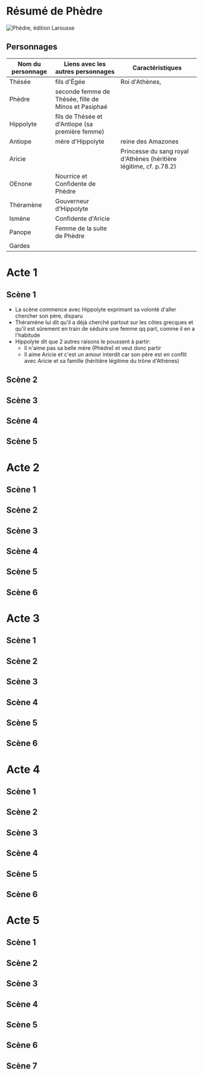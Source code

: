 # Résumé de Phèdre
![Phèdre, édition Larousse](https://ec56229aec51f1baff1d-185c3068e22352c56024573e929788ff.ssl.cf1.rackcdn.com/attachments/large/9/0/1/000851901.jpg)

## Personnages

Nom du personnage | Liens avec les autres personnages |Caractéristiques
------------------|-----------------------------------|---------------
Thésée | fils d'Égée | Roi d'Athènes,
Phèdre | seconde femme de Thésée, fille de Minos et Pasiphaé |
Hippolyte | fils de Thésée et d'Antiope (sa première femme) |
Antiope | mère d'Hippolyte | reine des Amazones
Aricie |  | Princesse du sang royal d'Athènes (héritière légitime, cf. p.78.2)
OEnone | Nourrice et Confidente de Phèdre |
Théramène | Gouverneur d'Hippolyte |
Ismène | Confidente d'Aricie |
Panope | Femme de la suite de Phèdre |
Gardes |  |


# Acte 1

## Scène 1

- La scène commence avec Hippolyte exprimant sa volonté d'aller chercher son père, disparu
- Théramène lui dit qu'il a déjà cherché partout sur les côtes grecques et qu'il est sûrement en train de séduire une femme qq part, comme il en a l'habitude
- Hippolyte dit que 2 autres raisons le poussent à partir:
    - Il n'aime pas sa belle mère (Phèdre) et veut donc partir
    - Il aime Aricie et c'est un amour interdit car son père est en conflit avec Aricie et sa famille (héritière légitime du trône d'Athènes)


## Scène 2

## Scène 3

## Scène 4

## Scène 5

# Acte 2

## Scène 1

## Scène 2

## Scène 3

## Scène 4

## Scène 5

## Scène 6

# Acte 3

## Scène 1

## Scène 2

## Scène 3

## Scène 4

## Scène 5

## Scène 6

# Acte 4

## Scène 1

## Scène 2

## Scène 3

## Scène 4

## Scène 5

## Scène 6

# Acte 5

## Scène 1

## Scène 2

## Scène 3

## Scène 4

## Scène 5

## Scène 6

## Scène 7